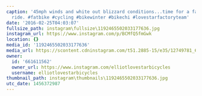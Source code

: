 ```yaml
---
caption: '45mph winds and white out blizzard conditions...time for a fat bike beach
  ride. #fatbike #cycling #bikewinter #bikechi #lovestarfactoryteam'
date: '2016-02-25T04:03:07'
fullsize_path: instagram\fullsize\1192465502033177636.jpg
instagram_url: https://www.instagram.com/p/BCMfQ5fmGwk
location: {}
media_id: '1192465502033177636'
media_url: https://scontent.cdninstagram.com/t51.2885-15/e35/12749781_663949420412361_591213977_n.jpg?ig_cache_key=MTE5MjQ2NTUwMjAzMzE3NzYzNg%3D%3D.2
owner:
  id: '661611562'
  owner_url: https://www.instagram.com/elliotlovestarbicycles
  username: elliotlovestarbicycles
thumbnail_path: instagram\thumbnails\1192465502033177636.jpg
utc_date: 1456372987
---
```

